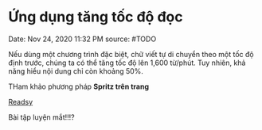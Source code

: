 # Ứng dụng tăng tốc độ đọc

Date: Nov 24, 2020 11:32 PM
source: #TODO

Nếu dùng một chương trình đặc biệt, chữ viết tự di chuyển theo một tốc độ định trước, chúng ta có thể tăng tốc độ lên 1,600 từ/phút. Tuy nhiên, khả năng hiểu nội dung chỉ còn khoảng 50%.

THam khảo phương pháp **Spritz trên trang** 

[Readsy](http://www.readsy.co/)

Bài tập luyện mắt!!!?